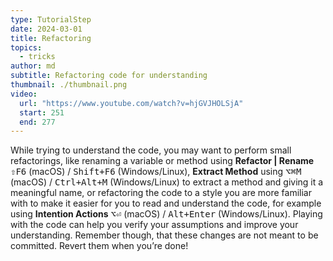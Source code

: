 ```yaml
---
type: TutorialStep
date: 2024-03-01
title: Refactoring
topics:
  - tricks
author: md
subtitle: Refactoring code for understanding
thumbnail: ./thumbnail.png
video:
  url: "https://www.youtube.com/watch?v=hjGVJHOLSjA"
  start: 251
  end: 277
---
```


While trying to understand the code, you may want to perform small refactorings, like renaming a variable or method using **Refactor | Rename** <kbd>⇧F6</kbd> (macOS) / <kbd>Shift+F6</kbd> (Windows/Linux), **Extract Method** using <kbd>⌥⌘M</kbd> (macOS) / <kbd>Ctrl+Alt+M</kbd> (Windows/Linux) to extract a method and giving it a meaningful name, or refactoring the code to a style you are more familiar with to make it easier for you to read and understand the code, for example using **Intention Actions** <kbd>⌥⏎</kbd> (macOS) / <kbd>Alt+Enter</kbd> (Windows/Linux). Playing with the code can help you verify your assumptions and improve your understanding. Remember though, that these changes are not meant to be committed. Revert them when you’re done!
